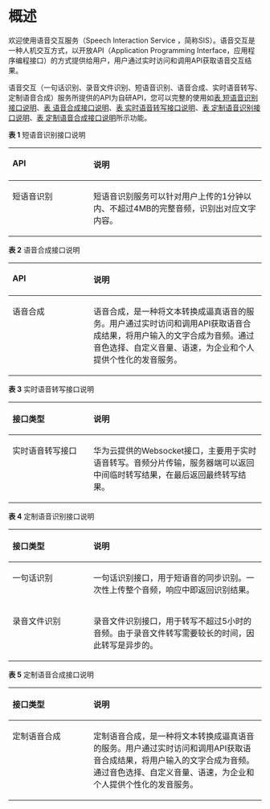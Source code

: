 # 概述<a name="sis_03_0002"></a>

欢迎使用语音交互服务（Speech Interaction Service ，简称SIS）。语音交互是一种人机交互方式，以开放API（Application Programming Interface，应用程序编程接口）的方式提供给用户，用户通过实时访问和调用API获取语音交互结果。

语音交互（一句话识别、录音文件识别、短语音识别、语音合成、实时语音转写、定制语音合成）服务所提供的API为自研API，您可以完整的使用如[表 短语音识别接口说明](#table4171135310353)、[表 语音合成接口说明](#table593780133114)、[表 实时语音转写接口说明](#zh-cn_topic_0105303306_table1917971433116)、[表 定制语音识别接口说明](#table122183152175)、[表 定制语音合成接口说明](#table7639728145612)所示功能。

**表 1**  短语音识别接口说明

<a name="table4171135310353"></a>
<table><thead align="left"><tr id="row986713053614"><th class="cellrowborder" valign="top" width="32%" id="mcps1.2.3.1.1"><p id="p21906145190"><a name="p21906145190"></a><a name="p21906145190"></a>API</p>
</th>
<th class="cellrowborder" valign="top" width="68%" id="mcps1.2.3.1.2"><p id="p12867193018363"><a name="p12867193018363"></a><a name="p12867193018363"></a>说明</p>
</th>
</tr>
</thead>
<tbody><tr id="row1119745323511"><td class="cellrowborder" valign="top" width="32%" headers="mcps1.2.3.1.1 "><p id="p1494042893213"><a name="p1494042893213"></a><a name="p1494042893213"></a>短语音识别</p>
</td>
<td class="cellrowborder" valign="top" width="68%" headers="mcps1.2.3.1.2 "><p id="a700b8c503e174b808092736e7cd99edb"><a name="a700b8c503e174b808092736e7cd99edb"></a><a name="a700b8c503e174b808092736e7cd99edb"></a>短语音识别服务可以针对用户上传的1分钟以内、不超过4MB的完整音频，识别出对应文字内容。</p>
</td>
</tr>
</tbody>
</table>

**表 2**  语音合成接口说明

<a name="table593780133114"></a>
<table><thead align="left"><tr id="row1093770123112"><th class="cellrowborder" valign="top" width="32%" id="mcps1.2.3.1.1"><p id="p139371304313"><a name="p139371304313"></a><a name="p139371304313"></a>API</p>
</th>
<th class="cellrowborder" valign="top" width="68%" id="mcps1.2.3.1.2"><p id="p793750103113"><a name="p793750103113"></a><a name="p793750103113"></a>说明</p>
</th>
</tr>
</thead>
<tbody><tr id="row12937160163116"><td class="cellrowborder" valign="top" width="32%" headers="mcps1.2.3.1.1 "><p id="p4197105311353"><a name="p4197105311353"></a><a name="p4197105311353"></a>语音合成</p>
</td>
<td class="cellrowborder" valign="top" width="68%" headers="mcps1.2.3.1.2 "><p id="p19377083115"><a name="p19377083115"></a><a name="p19377083115"></a>语音合成，是一种将文本转换成逼真语音的服务。用户通过实时访问和调用API获取语音合成结果，将用户输入的文字合成为音频。通过音色选择、自定义音量、语速，为企业和个人提供个性化的发音服务。</p>
</td>
</tr>
</tbody>
</table>

**表 3**  实时语音转写接口说明

<a name="zh-cn_topic_0105303306_table1917971433116"></a>
<table><thead align="left"><tr id="zh-cn_topic_0105303306_row17180141419311"><th class="cellrowborder" valign="top" width="32%" id="mcps1.2.3.1.1"><p id="zh-cn_topic_0105303306_p101801514103118"><a name="zh-cn_topic_0105303306_p101801514103118"></a><a name="zh-cn_topic_0105303306_p101801514103118"></a>接口类型</p>
</th>
<th class="cellrowborder" valign="top" width="68%" id="mcps1.2.3.1.2"><p id="zh-cn_topic_0105303306_p14180514193117"><a name="zh-cn_topic_0105303306_p14180514193117"></a><a name="zh-cn_topic_0105303306_p14180514193117"></a>说明</p>
</th>
</tr>
</thead>
<tbody><tr id="zh-cn_topic_0105303306_row121801114103118"><td class="cellrowborder" valign="top" width="32%" headers="mcps1.2.3.1.1 "><p id="zh-cn_topic_0105303306_p230693423117"><a name="zh-cn_topic_0105303306_p230693423117"></a><a name="zh-cn_topic_0105303306_p230693423117"></a>实时语音转写接口</p>
</td>
<td class="cellrowborder" valign="top" width="68%" headers="mcps1.2.3.1.2 "><p id="zh-cn_topic_0105303306_p19257246163120"><a name="zh-cn_topic_0105303306_p19257246163120"></a><a name="zh-cn_topic_0105303306_p19257246163120"></a>华为云提供的Websocket接口，主要用于实时语音转写。音频分片传输，服务器端可以返回中间临时转写结果，在最后返回最终转写结果。</p>
</td>
</tr>
</tbody>
</table>

**表 4**  定制语音识别接口说明

<a name="table122183152175"></a>
<table><thead align="left"><tr id="row14218181591713"><th class="cellrowborder" valign="top" width="32%" id="mcps1.2.3.1.1"><p id="p152191715161715"><a name="p152191715161715"></a><a name="p152191715161715"></a>接口类型</p>
</th>
<th class="cellrowborder" valign="top" width="68%" id="mcps1.2.3.1.2"><p id="p921971514175"><a name="p921971514175"></a><a name="p921971514175"></a>说明</p>
</th>
</tr>
</thead>
<tbody><tr id="row112194154178"><td class="cellrowborder" valign="top" width="32%" headers="mcps1.2.3.1.1 "><p id="p1674811395175"><a name="p1674811395175"></a><a name="p1674811395175"></a>一句话识别</p>
</td>
<td class="cellrowborder" valign="top" width="68%" headers="mcps1.2.3.1.2 "><p id="p7682104413177"><a name="p7682104413177"></a><a name="p7682104413177"></a>一句话识别接口，用于短语音的同步识别。一次性上传整个音频，响应中即返回识别结果。</p>
</td>
</tr>
<tr id="row10186131220371"><td class="cellrowborder" valign="top" width="32%" headers="mcps1.2.3.1.1 "><p id="p201871112173713"><a name="p201871112173713"></a><a name="p201871112173713"></a>录音文件识别</p>
</td>
<td class="cellrowborder" valign="top" width="68%" headers="mcps1.2.3.1.2 "><p id="p297515410519"><a name="p297515410519"></a><a name="p297515410519"></a>录音文件识别接口，用于转写不超过5小时的音频。由于录音文件转写需要较长的时间，因此转写是异步的。</p>
</td>
</tr>
</tbody>
</table>

**表 5**  定制语音合成接口说明

<a name="table7639728145612"></a>
<table><thead align="left"><tr id="row1664092825612"><th class="cellrowborder" valign="top" width="32%" id="mcps1.2.3.1.1"><p id="p06401285563"><a name="p06401285563"></a><a name="p06401285563"></a>接口类型</p>
</th>
<th class="cellrowborder" valign="top" width="68%" id="mcps1.2.3.1.2"><p id="p3640162825614"><a name="p3640162825614"></a><a name="p3640162825614"></a>说明</p>
</th>
</tr>
</thead>
<tbody><tr id="row664082895613"><td class="cellrowborder" valign="top" width="32%" headers="mcps1.2.3.1.1 "><p id="p10640112845618"><a name="p10640112845618"></a><a name="p10640112845618"></a>定制语音合成</p>
</td>
<td class="cellrowborder" valign="top" width="68%" headers="mcps1.2.3.1.2 "><p id="p14640202816562"><a name="p14640202816562"></a><a name="p14640202816562"></a>定制语音合成，是一种将文本转换成逼真语音的服务。用户通过实时访问和调用API获取语音合成结果，将用户输入的文字合成为音频。通过音色选择、自定义音量、语速，为企业和个人提供个性化的发音服务。</p>
</td>
</tr>
</tbody>
</table>


